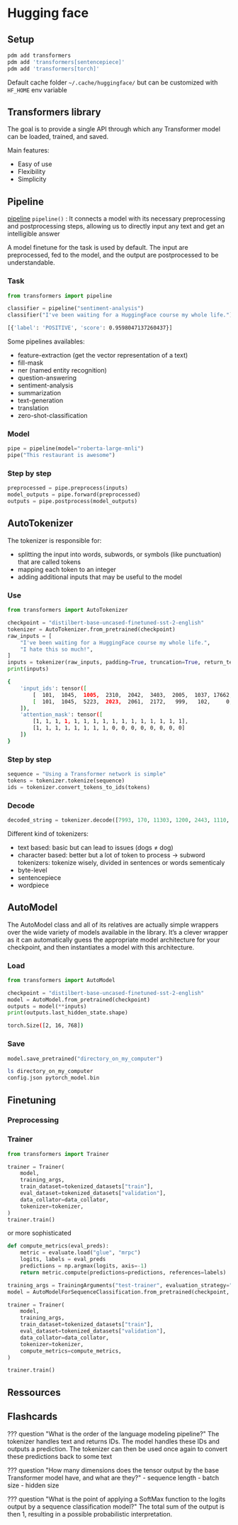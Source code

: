 # Hugging face

## Setup

```bash title=""
pdm add transformers
pdm add 'transformers[sentencepiece]'
pdm add 'transformers[torch]'
```

Default cache folder `~/.cache/huggingface/` but can be customized with `HF_HOME` env variable

## Transformers library

The goal is to provide a single API through which any Transformer model can be loaded, trained, and saved.

Main features:

- Easy of use
- Flexibility
- Simplicity

## Pipeline

[pipeline](https://huggingface.co/docs/transformers/main_classes/pipelines)
`pipeline()`
: It connects a model with its necessary preprocessing and postprocessing steps, allowing us to directly input any text and get an intelligible answer

A model finetune for the task is used by default. The input are preprocessed, fed to the model, and the output are postprocessed to be understandable.

### Task
```python title=""
from transformers import pipeline

classifier = pipeline("sentiment-analysis")
classifier("I've been waiting for a HuggingFace course my whole life.")
```
```bash title=""
[{'label': 'POSITIVE', 'score': 0.9598047137260437}]
```

Some pipelines availables:

- feature-extraction (get the vector representation of a text)
- fill-mask
- ner (named entity recognition)
- question-answering
- sentiment-analysis
- summarization
- text-generation
- translation
- zero-shot-classification

### Model
```python title=""
pipe = pipeline(model="roberta-large-mnli")
pipe("This restaurant is awesome")
```

### Step by step
```python title=""
preprocessed = pipe.preprocess(inputs)
model_outputs = pipe.forward(preprocessed)
outputs = pipe.postprocess(model_outputs)
```

## AutoTokenizer

The tokenizer is responsible for:

- splitting the input into words, subwords, or symbols (like punctuation) that are called tokens
- mapping each token to an integer
- adding additional inputs that may be useful to the model

### Use
```python title=""
from transformers import AutoTokenizer

checkpoint = "distilbert-base-uncased-finetuned-sst-2-english"
tokenizer = AutoTokenizer.from_pretrained(checkpoint)
raw_inputs = [
    "I've been waiting for a HuggingFace course my whole life.",
    "I hate this so much!",
]
inputs = tokenizer(raw_inputs, padding=True, truncation=True, return_tensors="pt")
print(inputs)
```
```bash title=""
{
    'input_ids': tensor([
        [  101,  1045,  1005,  2310,  2042,  3403,  2005,  1037, 17662, 12172, 2607,  2026,  2878,  2166,  1012,   102],
        [  101,  1045,  5223,  2023,  2061,  2172,   999,   102,     0,     0,     0,     0,     0,     0,     0,     0]
    ]),
    'attention_mask': tensor([
        [1, 1, 1, 1, 1, 1, 1, 1, 1, 1, 1, 1, 1, 1, 1, 1],
        [1, 1, 1, 1, 1, 1, 1, 1, 0, 0, 0, 0, 0, 0, 0, 0]
    ])
}
```

### Step by step
```python title=""
sequence = "Using a Transformer network is simple"
tokens = tokenizer.tokenize(sequence)
ids = tokenizer.convert_tokens_to_ids(tokens)
```

### Decode
```python title=""
decoded_string = tokenizer.decode([7993, 170, 11303, 1200, 2443, 1110, 3014])
```

Different kind of tokenizers:

- text based: basic but can lead to issues (dogs $\neq$ dog)
- character based: better but a lot of token to process
$\rightarrow$ subword tokenizers: tokenize wisely, divided in sentences or words sementicaly
- byte-level
- sentencepiece
- wordpiece

## AutoModel

The AutoModel class and all of its relatives are actually simple wrappers over the wide variety of models available in the library. It’s a clever wrapper as it can automatically guess the appropriate model architecture for your checkpoint, and then instantiates a model with this architecture.

### Load
```python title=""
from transformers import AutoModel

checkpoint = "distilbert-base-uncased-finetuned-sst-2-english"
model = AutoModel.from_pretrained(checkpoint)
outputs = model(**inputs)
print(outputs.last_hidden_state.shape)
```
```bash title=""
torch.Size([2, 16, 768])
```

### Save
```python title=""
model.save_pretrained("directory_on_my_computer")
```
```bash title=""
ls directory_on_my_computer
config.json pytorch_model.bin
```

## Finetuning

### Preprocessing

### Trainer

```python title=""
from transformers import Trainer

trainer = Trainer(
    model,
    training_args,
    train_dataset=tokenized_datasets["train"],
    eval_dataset=tokenized_datasets["validation"],
    data_collator=data_collator,
    tokenizer=tokenizer,
)
trainer.train()
```

or more sophisticated

```python title=""
def compute_metrics(eval_preds):
    metric = evaluate.load("glue", "mrpc")
    logits, labels = eval_preds
    predictions = np.argmax(logits, axis=-1)
    return metric.compute(predictions=predictions, references=labels)

training_args = TrainingArguments("test-trainer", evaluation_strategy="epoch")
model = AutoModelForSequenceClassification.from_pretrained(checkpoint, num_labels=2)

trainer = Trainer(
    model,
    training_args,
    train_dataset=tokenized_datasets["train"],
    eval_dataset=tokenized_datasets["validation"],
    data_collator=data_collator,
    tokenizer=tokenizer,
    compute_metrics=compute_metrics,
)

trainer.train()
```



## Ressources

## Flashcards

??? question "What is the order of the language modeling pipeline?"
    The tokenizer handles text and returns IDs. The model handles these IDs and outputs a prediction. The tokenizer can then be used once again to convert these predictions back to some text

??? question "How many dimensions does the tensor output by the base Transformer model have, and what are they?"
    - sequence length
    - batch size
    - hidden size

??? question "What is the point of applying a SoftMax function to the logits output by a sequence classification model?"
    The total sum of the output is then 1, resulting in a possible probabilistic interpretation.
